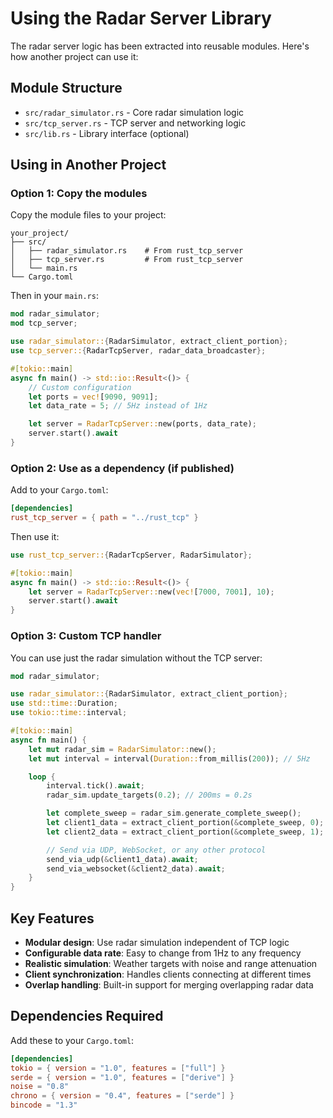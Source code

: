 # Using the Radar Server Library

The radar server logic has been extracted into reusable modules. Here's how another project can use it:

## Module Structure

- `src/radar_simulator.rs` - Core radar simulation logic
- `src/tcp_server.rs` - TCP server and networking logic
- `src/lib.rs` - Library interface (optional)

## Using in Another Project

### Option 1: Copy the modules

Copy the module files to your project:

```
your_project/
├── src/
│   ├── radar_simulator.rs    # From rust_tcp_server
│   ├── tcp_server.rs         # From rust_tcp_server
│   └── main.rs
└── Cargo.toml
```

Then in your `main.rs`:

```rust
mod radar_simulator;
mod tcp_server;

use radar_simulator::{RadarSimulator, extract_client_portion};
use tcp_server::{RadarTcpServer, radar_data_broadcaster};

#[tokio::main]
async fn main() -> std::io::Result<()> {
    // Custom configuration
    let ports = vec![9090, 9091];
    let data_rate = 5; // 5Hz instead of 1Hz

    let server = RadarTcpServer::new(ports, data_rate);
    server.start().await
}
```

### Option 2: Use as a dependency (if published)

Add to your `Cargo.toml`:

```toml
[dependencies]
rust_tcp_server = { path = "../rust_tcp" }
```

Then use it:

```rust
use rust_tcp_server::{RadarTcpServer, RadarSimulator};

#[tokio::main]
async fn main() -> std::io::Result<()> {
    let server = RadarTcpServer::new(vec![7000, 7001], 10);
    server.start().await
}
```

### Option 3: Custom TCP handler

You can use just the radar simulation without the TCP server:

```rust
mod radar_simulator;

use radar_simulator::{RadarSimulator, extract_client_portion};
use std::time::Duration;
use tokio::time::interval;

#[tokio::main]
async fn main() {
    let mut radar_sim = RadarSimulator::new();
    let mut interval = interval(Duration::from_millis(200)); // 5Hz

    loop {
        interval.tick().await;
        radar_sim.update_targets(0.2); // 200ms = 0.2s

        let complete_sweep = radar_sim.generate_complete_sweep();
        let client1_data = extract_client_portion(&complete_sweep, 0);
        let client2_data = extract_client_portion(&complete_sweep, 1);

        // Send via UDP, WebSocket, or any other protocol
        send_via_udp(&client1_data).await;
        send_via_websocket(&client2_data).await;
    }
}
```

## Key Features

- **Modular design**: Use radar simulation independent of TCP logic
- **Configurable data rate**: Easy to change from 1Hz to any frequency
- **Realistic simulation**: Weather targets with noise and range attenuation
- **Client synchronization**: Handles clients connecting at different times
- **Overlap handling**: Built-in support for merging overlapping radar data

## Dependencies Required

Add these to your `Cargo.toml`:

```toml
[dependencies]
tokio = { version = "1.0", features = ["full"] }
serde = { version = "1.0", features = ["derive"] }
noise = "0.8"
chrono = { version = "0.4", features = ["serde"] }
bincode = "1.3"
```
